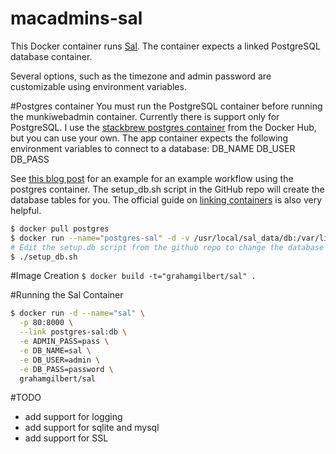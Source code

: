 macadmins-sal
=============

This Docker container runs [Sal](https://github.com/grahamgilbert/sal).
The container expects a linked PostgreSQL database container.

Several options, such as the timezone and admin password are customizable using environment variables.

#Postgres container
You must run the PostgreSQL container before running the munkiwebadmin container.
Currently there is support only for PostgreSQL.
I use the [stackbrew postgres container](https://registry.hub.docker.com/_/postgres/) from the Docker Hub, but you can use your own. The app container expects the following environment variables to connect to a database:
DB_NAME
DB_USER
DB_PASS

See [this blog post](http://davidamick.wordpress.com/2014/07/19/docker-postgresql-workflow/) for an example for an example workflow using the postgres container.
The setup_db.sh script in the GitHub repo will create the database tables for you.
The official guide on [linking containers](https://docs.docker.com/userguide/dockerlinks/) is also very helpful.

```bash
$ docker pull postgres
$ docker run --name="postgres-sal" -d -v /usr/local/sal_data/db:/var/lib/postgresql/data postgres
# Edit the setup.db script from the github repo to change the database name, user and password before running it.
$ ./setup_db.sh
```

#Image Creation
```$ docker build -t="grahamgilbert/sal" .```

#Running the Sal Container

```bash
$ docker run -d --name="sal" \
  -p 80:8000 \
  --link postgres-sal:db \
  -e ADMIN_PASS=pass \
  -e DB_NAME=sal \
  -e DB_USER=admin \
  -e DB_PASS=password \
  grahamgilbert/sal
```

#TODO
* add support for logging
* add support for sqlite and mysql
* add support for SSL
